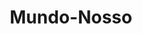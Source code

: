 ---
Numero: 412
title: Mundo-Nosso
Autor: Harry Harrison
Co-autor: 
Ano-de-Publicacao: 1991
Titulo-original: Homeworld
Tradutor: António Porto
Co-tradutor: 
Ano-de-edicao: 1980
alias: Harry-Harrison
Autor2-alias: 
Tradutor1-alias: Antonio-Porto
Tradutor2-alias: 
Titulo-link: 412-Mundo-Nosso
Capa: 
pags: 
Capa-link: 
---